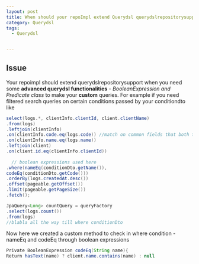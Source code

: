 ```yaml
---
layout: post
title: When should your repoImpl extend Querydsl querydslrepositorysupport?
category: Querydsl 
tags:
  - Querydsl

  
---
```

## Issue
Your repoimpl should extend querydslrepositorysupport when you need 
some **advanced querydsl functionalities** - *BooleanExpression and Predicate 
class* to make your **custom** queries. For example if you need filtered 
search queries on certain conditions passed by your conditiondto like

```java
select(logs.*, clientInfo.clientId, client.clientName)
.from(logs)
.leftjoin(clientInfo)
.on(clientInfo.code.eq(logs.code)) //match on common fields that both tables share
.on(clientInfo.name.eq(logs.name))
.leftjoin(client)
.on(client.id.eq(clientInfo.clientId))
  
  // boolean expressions used here
.where(nameEq(conditionDto.getName()),
codeEq(conditionDto.getCode()))
.orderBy(logs.createdAt.desc())
.offset(pageable.getOffset())
.limit(pageable.getPageSize())
.fetch();

JpaQuery<Long> countQuery = queryFactory
.select(logs.count())
.from(logs)
//blabla all the way till where conditionDto

```

Now here we created a custom method to check in where condition - 
nameEq and codeEq through boolean expressions

```java
Private BooleanExpression codeEq(String name){
Return hasText(name) ? client.name.contains(name) : null
```

